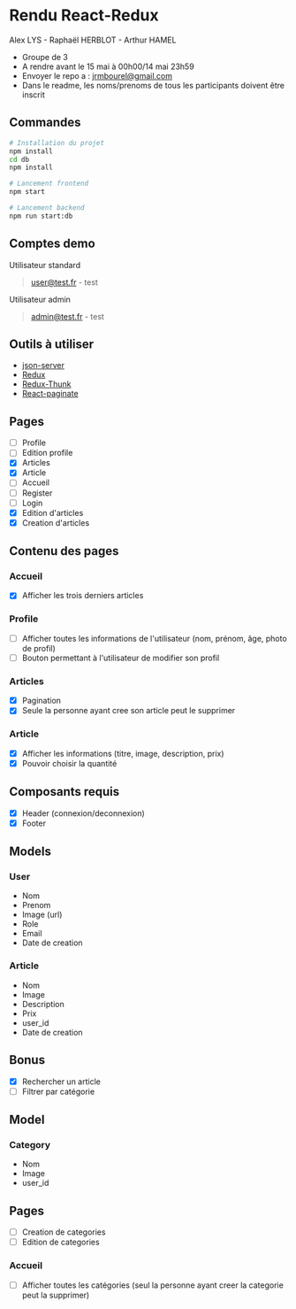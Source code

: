# Rendu React-Redux

Alex LYS - Raphaël HERBLOT - Arthur HAMEL

- Groupe de 3
- A rendre avant le 15 mai à 00h00/14 mai 23h59
- Envoyer le repo a : jrmbourel@gmail.com
- Dans le readme, les noms/prenoms de tous les participants doivent être inscrit

## Commandes

```bash
# Installation du projet
npm install
cd db
npm install

# Lancement frontend
npm start

# Lancement backend
npm run start:db
```

## Comptes demo

Utilisateur standard

> user@test.fr - test

Utilisateur admin

> admin@test.fr - test

## Outils à utiliser

- [json-server](https://github.com/typicode/json-server)
- [Redux](https://redux.js.org/)
- [Redux-Thunk](https://github.com/reduxjs/redux-thunk)
- [React-paginate](https://github.com/AdeleD/react-paginate)

## Pages

- [ ] Profile
- [ ] Edition profile
- [x] Articles
- [x] Article
- [ ] Accueil
- [ ] Register
- [ ] Login
- [x] Edition d'articles
- [x] Creation d'articles

## Contenu des pages

### Accueil

- [x] Afficher les trois derniers articles

### Profile

- [ ] Afficher toutes les informations de l'utilisateur (nom, prénom, âge, photo de profil)
- [ ] Bouton permettant à l'utilisateur de modifier son profil

### Articles

- [x] Pagination
- [x] Seule la personne ayant cree son article peut le supprimer

### Article

- [x] Afficher les informations (titre, image, description, prix)
- [x] Pouvoir choisir la quantité

## Composants requis

- [x] Header (connexion/deconnexion)
- [x] Footer

## Models

### User

- Nom
- Prenom
- Image (url)
- Role
- Email
- Date de creation

### Article

- Nom
- Image
- Description
- Prix
- user_id
- Date de creation

## Bonus

- [x] Rechercher un article
- [ ] Filtrer par catégorie

## Model

### Category

- Nom
- Image
- user_id

## Pages

- [ ] Creation de categories
- [ ] Edition de categories

### Accueil

- [ ] Afficher toutes les catégories (seul la personne ayant creer la categorie peut la supprimer)
